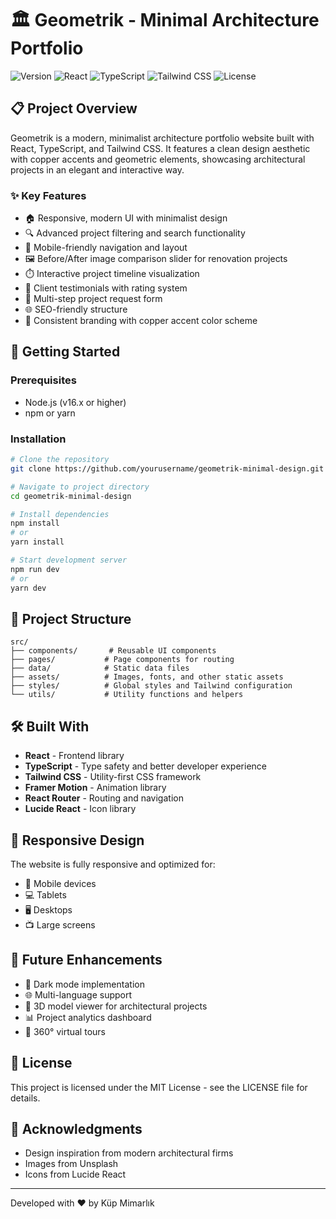 # 🏛️ Geometrik - Minimal Architecture Portfolio

![Version](https://img.shields.io/badge/version-1.0.0-blue)
![React](https://img.shields.io/badge/React-18.x-61DAFB)
![TypeScript](https://img.shields.io/badge/TypeScript-5.x-3178C6)
![Tailwind CSS](https://img.shields.io/badge/Tailwind-3.x-38B2AC)
![License](https://img.shields.io/badge/license-MIT-green)

## 📋 Project Overview

Geometrik is a modern, minimalist architecture portfolio website built with React, TypeScript, and Tailwind CSS. It features a clean design aesthetic with copper accents and geometric elements, showcasing architectural projects in an elegant and interactive way.

### ✨ Key Features

- 🏠 Responsive, modern UI with minimalist design
- 🔍 Advanced project filtering and search functionality
- 📱 Mobile-friendly navigation and layout
- 🖼️ Before/After image comparison slider for renovation projects
- ⏱️ Interactive project timeline visualization
- 💬 Client testimonials with rating system
- 📝 Multi-step project request form
- 🌐 SEO-friendly structure
- 🎨 Consistent branding with copper accent color scheme

## 🚀 Getting Started

### Prerequisites

- Node.js (v16.x or higher)
- npm or yarn

### Installation

```bash
# Clone the repository
git clone https://github.com/yourusername/geometrik-minimal-design.git

# Navigate to project directory
cd geometrik-minimal-design

# Install dependencies
npm install
# or
yarn install

# Start development server
npm run dev
# or
yarn dev
```

## 🧩 Project Structure

```
src/
├── components/       # Reusable UI components
├── pages/           # Page components for routing
├── data/            # Static data files
├── assets/          # Images, fonts, and other static assets
├── styles/          # Global styles and Tailwind configuration
└── utils/           # Utility functions and helpers
```

## 🛠️ Built With

- **React** - Frontend library
- **TypeScript** - Type safety and better developer experience
- **Tailwind CSS** - Utility-first CSS framework
- **Framer Motion** - Animation library
- **React Router** - Routing and navigation
- **Lucide React** - Icon library

## 📱 Responsive Design

The website is fully responsive and optimized for:
- 📱 Mobile devices
- 💻 Tablets
- 🖥️ Desktops
- 📺 Large screens

## 🔮 Future Enhancements

- 🌙 Dark mode implementation
- 🌐 Multi-language support
- 🔄 3D model viewer for architectural projects
- 📊 Project analytics dashboard
- 🎥 360° virtual tours

## 📄 License

This project is licensed under the MIT License - see the LICENSE file for details.

## 👏 Acknowledgments

- Design inspiration from modern architectural firms
- Images from Unsplash
- Icons from Lucide React

---

Developed with ❤️ by Küp Mimarlık
